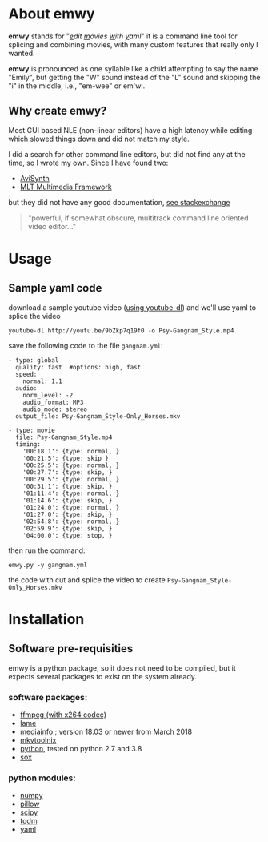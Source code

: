 # About emwy

**emwy** stands for "*<u>e</u>dit <u>m</u>ovies <u>w</u>ith <u>y</u>aml*" it is a command line tool for splicing and combining movies, with many custom features that really only I wanted.

**emwy** is pronounced as one syllable like a child attempting to say the name "Emily", but getting the "W" sound instead of the "L" sound and skipping the "i" in the middle, i.e., "em-wee" or em'wi.

## Why create emwy?

Most GUI based NLE (non-linear editors) have a high latency while editing which slowed things down and did not match my style.

I did a search for other command line editors, but did not find any at the time, so I wrote my own. Since I have found two:

* [AviSynth](http://avisynth.nl/index.php/Main_Page)
* [MLT Multimedia Framework](https://www.mltframework.org/)

but they did not have any good documentation, [see stackexchange](https://video.stackexchange.com/questions/7459/)

>  "powerful, if somewhat obscure, multitrack command line oriented video editor…"

# Usage

## Sample yaml code

download a sample youtube video ([using youtube-dl](https://rg3.github.io/youtube-dl/)) and we'll use yaml to splice the video

```youtube-dl http://youtu.be/9bZkp7q19f0 -o Psy-Gangnam_Style.mp4```

save the following code to the file `gangnam.yml`:

```
- type: global
  quality: fast  #options: high, fast
  speed:
    normal: 1.1
  audio:
    norm_level: -2
    audio_format: MP3
    audio_mode: stereo
  output_file: Psy-Gangnam_Style-Only_Horses.mkv

- type: movie
  file: Psy-Gangnam_Style.mp4
  timing:
    '00:18.1': {type: normal, }
    '00:21.5': {type: skip }   
    '00:25.5': {type: normal, }
    '00:27.7': {type: skip, } 
    '00:29.5': {type: normal, }
    '00:31.1': {type: skip, }
    '01:11.4': {type: normal, }
    '01:14.6': {type: skip, }
    '01:24.0': {type: normal, }
    '01:27.0': {type: skip, }
    '02:54.8': {type: normal, }
    '02:59.9': {type: skip, }
    '04:00.0': {type: stop, }
```

then run the command:

```emwy.py -y gangnam.yml```

the code with cut and splice the video to create `Psy-Gangnam_Style-Only_Horses.mkv`

# Installation

## Software pre-requisities

emwy is a python package, so it does not need to be compiled,
but it expects several packages to exist on the system already.

### software packages:
* [ffmpeg (with x264 codec)](https://www.ffmpeg.org)
* [lame](http://lame.sourceforge.net)
* [mediainfo](https://mediaarea.net/MediaInfo) ; version 18.03 or newer from March 2018
* [mkvtoolnix](https://mkvtoolnix.download/)
* [python](https://python.org), tested on python 2.7 and 3.8
* [sox](http://sox.sourceforge.net)

### python modules:
* [numpy](https://www.numpy.org)
* [pillow](https://pillow.readthedocs.io)
* [scipy](https://www.scipy.org)
* [tqdm](https://github.com/tqdm/tqdm)
* [yaml](https://pyyaml.org)

